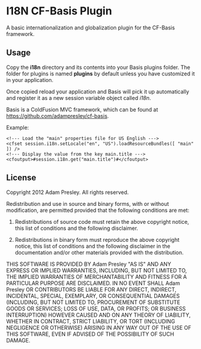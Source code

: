# I18N CF-Basis Plugin

A basic internationalization and globalization plugin for the CF-Basis
framework.

## Usage
Copy the **i18n** directory and its contents into your Basis plugins folder.
The folder for plugins is named **plugins** by default unless you have customized
it in your application.

Once copied reload your application and Basis will pick it up automatically and
register it as a new session variable object called *i18n*.

Basis is a ColdFusion MVC framework, which can be found at https://github.com/adampresley/cf-basis.

Example:

    <!--- Load the "main" properties file for US English --->
    <cfset session.i18n.setLocale("en", "US").loadResourceBundles([ "main" ]) />
    <!--- Display the value from the key main.title --->
    <cfoutput>#session.i18n.get("main.title")#</cfoutput>


## License
Copyright 2012 Adam Presley. All rights reserved.

Redistribution and use in source and binary forms, with or without
modification, are permitted provided that the following conditions are met:

1. Redistributions of source code must retain the above copyright notice, this
   list of conditions and the following disclaimer.

2. Redistributions in binary form must reproduce the above copyright notice,
   this list of conditions and the following disclaimer in the documentation
   and/or other materials provided with the distribution.

THIS SOFTWARE IS PROVIDED BY Adam Presley "AS IS" AND ANY EXPRESS OR IMPLIED
WARRANTIES, INCLUDING, BUT NOT LIMITED TO, THE IMPLIED WARRANTIES OF
MERCHANTABILITY AND FITNESS FOR A PARTICULAR PURPOSE ARE DISCLAIMED. IN NO
EVENT SHALL Adam Presley OR CONTRIBUTORS BE LIABLE FOR ANY DIRECT, INDIRECT,
INCIDENTAL, SPECIAL, EXEMPLARY, OR CONSEQUENTIAL DAMAGES (INCLUDING, BUT NOT
LIMITED TO, PROCUREMENT OF SUBSTITUTE GOODS OR SERVICES; LOSS OF USE, DATA, OR
PROFITS; OR BUSINESS INTERRUPTION) HOWEVER CAUSED AND ON ANY THEORY OF
LIABILITY, WHETHER IN CONTRACT, STRICT LIABILITY, OR TORT (INCLUDING NEGLIGENCE
OR OTHERWISE) ARISING IN ANY WAY OUT OF THE USE OF THIS SOFTWARE, EVEN IF
ADVISED OF THE POSSIBILITY OF SUCH DAMAGE.
